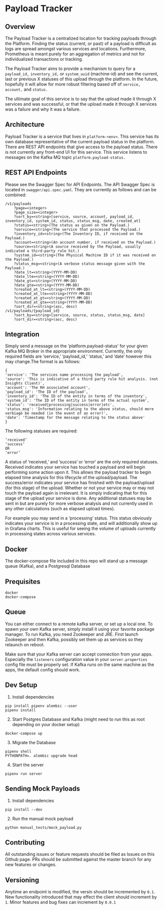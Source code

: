Payload Tracker
===========================================


Overview
--------------------
The Payload Tracker is a centralized location for tracking payloads through the Platform. Finding the status (current, or past) of a payload is difficult as logs are spread amongst various services and locations. Furthermore, Prometheus is meant purely for an aggregation of metrics and not for individualized transactions or tracking.

The Payload Tracker aims to provide a mechanism to query for a `payload_id,` `inventory_id,` or `system_uuid` (machine-id) and see the current, last or previous X statuses of this upload through the platform. In the future, hopefully it will allow for more robust filtering based off of `service,` `account,` and `status.`

The ultimate goal of this service is to say that the upload made it through X services and was successful, or that the upload made it through X services was a failure and why it was a failure.


Architecture
--------------------
Payload Tracker is a service that lives in `platform-<env>`. This service has its own database representative of the current payload status in the platform. There are REST API endpoints that give access to the payload status. There is not currently any front-end UI for this service. This service listens to messages on the Kafka MQ topic `platform.payload-status.`


REST API Endpoints
--------------------
Please see the Swagger Spec for API Endpoints. The API Swagger Spec is located in `swagger/api.spec.yaml`. They are currently as follows and can be combined:
```
/v1/payloads
	?page=<integer>
	?page_size=<integer>
	?sort_by=<string>[service, source, account, payload_id, inventory_id, system_id, status, status_msg, date, created_at]
	?status=<string>(The status as given on the Payload.)
	?service=<string>(The service that processed the Payload.)
	?inventory_id=<string>(The Inventory ID, if received on the Payload.)
	?account=<string>(An account number, if received on the Payload.)
	?source=<string>(A source received by the Payload, usually indicated a third-party rule hit.)
	?system_id=<string>(The Physical Machine ID if it was received on the Payload.)
	?status_msg=<string>(A verbose status message given with the Payload.)
	?date_lt=<string>(YYYY-MM-DD)
	?date_lte=<string>(YYYY-MM-DD)
	?date_gt=<string>(YYYY-MM-DD)
	?date_gte=<string>(YYYY-MM-DD)
	?created_at_lt=<string>(YYYY-MM-DD)
	?created_at_lte=<string>(YYYY-MM-DD)
	?created_at_gt=<string>(YYYY-MM-DD)
	?created_at_gte=<string>(YYYY-MM-DD)
	?sort_dir=<string>(asc, desc)
/v1/payloads/{payload_id}
	?sort_by=<string>[service, source, status, status_msg, date]
	?sort_dir=<string>(asc, desc)
```


Integration
--------------------
Simply send a message on the ‘platform.payload-status’ for your given Kafka MQ Broker in the appropriate environment. Currently, the only required fields are ‘service,’ ‘payload_id,‘ ‘status,’ and ‘date‘ however this may change.The format is as follows:

```
{ 	
'service': 'The services name processing the payload',
'source': 'This is indicative of a third party rule hit analysis. (not Insights Client)',
'account': 'The RH associated account',
'payload_id': 'The ID of the payload',
'inventory_id': 'The ID of the entity in terms of the inventory',
'system_id': 'The ID of the entity in terms of the actual system',
'status': 'received|processing|success|error|etc',
'status_msg': 'Information relating to the above status, should more verbiage be needed (in the event of an error)',
'date': 'Timestamp for the message relating to the status above' 
}
```
The following statuses are required:
```
‘received‘ 
‘success‘
OR
‘error‘
```

A status of ‘received,‘ and ‘success‘ or ‘error‘ are the only required statuses. Received indicates your service has touched a payload and will begin performing some action upon it. This allows the payload tracker to begin elapsed time analysis for this lifecycle of the upload/payload. The success/error indicates your service has finished with the payload/upload (for this stage) of the upload. Whether or not your service may or may not touch the payload again is irrelevant. It is simply indicating that for this stage of the upload your service is done. Any additional statuses may be sent in but are purely for more verbose analysis and not currently used in any other calculations (such as elapsed upload times).

For example you may send in a ‘processing‘ status. This status obviously indicates your service is in a processing state, and will additionally show up in Grafana charts. This is useful for seeing the volume of uploads currently in processing states across various services.

Docker
--------------------

The docker-compose file included in this repo will stand up a message queue (Kafka), and
a Postgresql Database


Prequisites
--------------------
    docker
    docker-compose


Queue
--------------------

You can either connect to a remote kafka server, or set up a local one. To spawn your own
Kafka server, simply install it using your favorite package manager. To run Kafka, you need
Zookeeper and JRE. First launch Zookeeper and then Kafka, possibly set them up as services
so they relaunch on reboot.

Make sure that your Kafka server can accept connection from your apps. Especially the
`listeners` configuration value in your `server.properties` config file must be properly
set. If Kafka runs on the same machine as the apps, the default config should work.


Dev Setup
--------------------
1. Install dependencies
```
pip install pipenv alembic --user
pipenv install
```

2. Start Postgres Database and Kafka (might need to run this as root depending on your docker setup)
```
docker-compose up
```

3. Migrate the Database
```
pipenv shell
PYTHONPATH=. alembic upgrade head
```

4. Start the server
```
pipenv run server
```


Sending Mock Payloads
--------------------
1. Install dependencies
```
pip install --dev
```

2. Run the manual mock payload
```
python manual_tests/mock_payload.py
```


Contributing
--------------------
All outstanding issues or feature requests should be filed as Issues on this Github
page. PRs should be submitted against the master branch for any new features or changes.


Versioning
--------------------
Anytime an endpoint is modified, the versin should be incremented by `0.1`. New
functionality introduced that may effect the client should increment by `1`. Minor
features and bug fixes can increment by `0.0.1`
